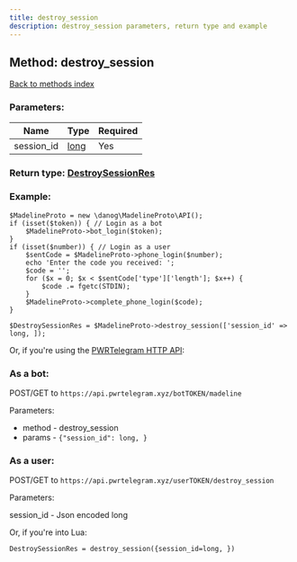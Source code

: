 ```yaml
---
title: destroy_session
description: destroy_session parameters, return type and example
---
```

## Method: destroy\_session  
[Back to methods index](index.md)


### Parameters:

| Name     |    Type       | Required |
|----------|---------------|----------|
|session\_id|[long](../types/long.md) | Yes|


### Return type: [DestroySessionRes](../types/DestroySessionRes.md)

### Example:


```
$MadelineProto = new \danog\MadelineProto\API();
if (isset($token)) { // Login as a bot
    $MadelineProto->bot_login($token);
}
if (isset($number)) { // Login as a user
    $sentCode = $MadelineProto->phone_login($number);
    echo 'Enter the code you received: ';
    $code = '';
    for ($x = 0; $x < $sentCode['type']['length']; $x++) {
        $code .= fgetc(STDIN);
    }
    $MadelineProto->complete_phone_login($code);
}

$DestroySessionRes = $MadelineProto->destroy_session(['session_id' => long, ]);
```

Or, if you're using the [PWRTelegram HTTP API](https://pwrtelegram.xyz):

### As a bot:

POST/GET to `https://api.pwrtelegram.xyz/botTOKEN/madeline`

Parameters:

* method - destroy_session
* params - `{"session_id": long, }`



### As a user:

POST/GET to `https://api.pwrtelegram.xyz/userTOKEN/destroy_session`

Parameters:

session_id - Json encoded long



Or, if you're into Lua:

```
DestroySessionRes = destroy_session({session_id=long, })
```

